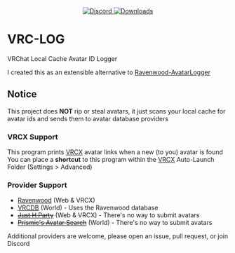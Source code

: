 <div align="center">
  <a href="https://discord.shaybox.com">
    <img alt="Discord" src="https://img.shields.io/discord/824865729445888041?color=404eed&label=Discord&logo=Discord&logoColor=FFFFFF">
  </a>
  <a href="https://github.com/shaybox/vrc-log/releases/latest">
    <img alt="Downloads" src="https://img.shields.io/github/downloads/shaybox/vrc-log/total?color=3fb950&label=Downloads&logo=github&logoColor=FFFFFF">
  </a>
</div>

# VRC-LOG

VRChat Local Cache Avatar ID Logger

I created this as an extensible alternative to [Ravenwood-AvatarLogger]  

## Notice
This project does **NOT** rip or steal avatars, it just scans your local cache for avatar ids and sends them to avatar database providers

### VRCX Support
This program prints [VRCX] avatar links when a new (to you) avatar is found  
You can place a **shortcut** to this program within the [VRCX] Auto-Launch Folder (Settings > Advanced)

### Provider Support
- [Ravenwood] (Web & VRCX)
- [VRCDB] (World) - Uses the Ravenwood database
- ~~[Just H Party]~~ (Web & VRCX) - There's no way to submit avatars
- ~~[Prismic's Avatar Search]~~ (World) - There's no way to submit avatars

Additional providers are welcome, please open an issue, pull request, or join Discord

[Ravenwood]: https://vrcdb.ravenwood.dev
[Just H Party]: https://avtr.just-h.party
[VRCX]: https://github.com/vrcx-team/VRCX?tab=readme-ov-file#--vrcx
[VRCDB]: https://vrchat.com/home/world/wrld_1146f625-5d42-40f5-bfe7-06a7664e2796
[Ravenwood-AvatarLogger]: https://github.com/Lua-Ravenwood/Ravenwood-AvatarLogger
[Prismic's Avatar Search]: https://vrchat.com/home/world/wrld_57514404-7f4e-4aee-a50a-57f55d3084bf
